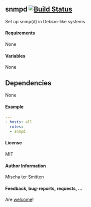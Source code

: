 ## snmpd [![Build Status](https://travis-ci.org/Oefenweb/ansible-snmpd.svg?branch=master)](https://travis-ci.org/Oefenweb/ansible-snmpd)

Set up snmp(d) in Debian-like systems.

#### Requirements

None

#### Variables

None

## Dependencies

None

#### Example

```yaml
---
- hosts: all
  roles:
  - snmpd
```

#### License

MIT

#### Author Information

Mischa ter Smitten

#### Feedback, bug-reports, requests, ...

Are [welcome](https://github.com/Oefenweb/ansible-snmpd/issues)!
